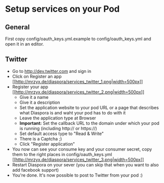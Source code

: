 # Setup services on your Pod

## General

First copy config/oauth_keys.yml.example to config/oauth_keys.yml and open it in an editor.

## Twitter

* Go to http://dev.twitter.com and sign in
* Click on Register an app     
[[http://mrzyx.de/diaspora/services_twitter_1.png|width=500px]]
* Register your app   
[[http://mrzyx.de/diaspora/services_twitter_2.png|width=500px]]
    * Give it a name
    * Give it a description
    * Set the application website to your pod URL or a page that describes what Diaspora is and waht your pod has to do with it
    * Leave the application type at Browser
    * **Important:** Set the callback URL to the domain under which your pod is running (including http:// or https://)
    * Set default access type to "Read & Write"
    * There is a Captcha  ;)
    * Click "Register application"
* You now can see your consume key and your consumer secret, copy them to the right places in config/oauth_keys.yml   
[[http://mrzyx.de/diaspora/services_twitter_3.png|width=500px]]
* Restart Diaspora on your sever (you can skip that when you want to also add facebook support) 
* You're done. It's now possible to post to Twitter from your pod :)